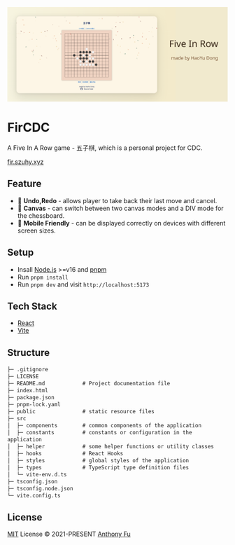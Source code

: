 ![](./public/bg.png)

# FirCDC

A Five In A Row game - 五子棋, which is a personal project for CDC.

[fir.szuhy.xyz](https://fir.szuhy.xyz)

## Feature
- 📝 **Undo,Redo** -  allows player to take back their last move and cancel.
- 🎨 **Canvas** - can switch between two canvas modes and a DIV mode for the chessboard.
- 📱 **Mobile Friendly** - can be displayed correctly on devices with different screen sizes.
## Setup

- Insall [Node.js](https://nodejs.org/en/) >=v16 and [pnpm](https://pnpm.io/)
- Run `pnpm install`
- Run `pnpm dev` and visit `http://localhost:5173`

## Tech Stack

- [React](https://react.dev/)
- [Vite](https://vitejs.dev/)
## Structure
```
├─ .gitignore           
├─ LICENSE              
├─ README.md            # Project documentation file
├─ index.html           
├─ package.json        
├─ pnpm-lock.yaml       
├─ public               # static resource files
├─ src                 
│  ├─ components        # common components of the application
│  ├─ constants         # constants or configuration in the application
│  ├─ helper            # some helper functions or utility classes
│  ├─ hooks             # React Hooks
│  ├─ styles            # global styles of the application
│  ├─ types             # TypeScript type definition files
│  └─ vite-env.d.ts     
├─ tsconfig.json        
├─ tsconfig.node.json   
└─ vite.config.ts  
```
## License

[MIT](./LICENSE) License © 2021-PRESENT [Anthony Fu](https://github.com/antfu)
